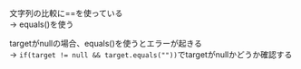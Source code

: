 文字列の比較に==を使っている  
→ equals()を使う  

targetがnullの場合、equals()を使うとエラーが起きる  
→ `if(target != null && target.equals(""))`でtargetがnullかどうか確認する  